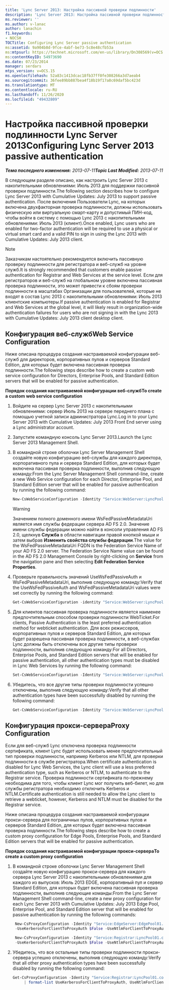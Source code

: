 ```yaml
---
title: 'Lync Server 2013: Настройка пассивной проверки подлинности'
description: 'Lync Server 2013: Настройка пассивной проверки подлинности.'
ms.reviewer: ''
ms.author: v-lanac
author: lanachin
f1.keywords:
- NOCSH
TOCTitle: Configuring Lync Server passive authentication
ms:assetid: 9a904b8d-9fce-4abf-be73-5c8e48cfb53a
ms:mtpsurl: https://technet.microsoft.com/en-us/library/Dn308569(v=OCS.15)
ms:contentKeyID: 54973690
ms.date: 07/23/2014
manager: serdars
mtps_version: v=OCS.15
ms.openlocfilehash: 52a83c1413dcac18fb37ff0fe308266a3d7aeab4
ms.sourcegitcommit: 36fee89bb887bea4f18b19f17a8c69daf5bc423d
ms.translationtype: MT
ms.contentlocale: ru-RU
ms.lasthandoff: 11/26/2020
ms.locfileid: "49432809"
---
```

# <a name="configuring-lync-server-2013-passive-authentication"></a><span data-ttu-id="c5b33-103">Настройка пассивной проверки подлинности Lync Server 2013</span><span class="sxs-lookup"><span data-stu-id="c5b33-103">Configuring Lync Server 2013 passive authentication</span></span>

<div data-xmlns="http://www.w3.org/1999/xhtml">

<div class="topic" data-xmlns="http://www.w3.org/1999/xhtml" data-msxsl="urn:schemas-microsoft-com:xslt" data-cs="https://msdn.microsoft.com/">

<div data-asp="https://msdn2.microsoft.com/asp">



</div>

<div id="mainSection">

<div id="mainBody"><span data-ttu-id="c5b33-104">

<span> </span></span><span class="sxs-lookup"><span data-stu-id="c5b33-104">

<span> </span></span></span>

<span data-ttu-id="c5b33-105">_**Тема последнего изменения:** 2013-07-11_</span><span class="sxs-lookup"><span data-stu-id="c5b33-105">_**Topic Last Modified:** 2013-07-11_</span></span>

<span data-ttu-id="c5b33-106">В следующем разделе описано, как настроить Lync Server 2013 с накопительными обновлениями: Июль 2013 для поддержки пассивной проверки подлинности.</span><span class="sxs-lookup"><span data-stu-id="c5b33-106">The following section describes how to configure Lync Server 2013 with Cumulative Updates: July 2013 to support passive authentication.</span></span> <span data-ttu-id="c5b33-107">После включения Пользователи Lync, на которых включена двухфакторная проверка подлинности, должны использовать физическую или виртуальную смарт-карту и допустимый ПИН-код, чтобы войти в систему с помощью Lync 2013 с накопительными обновлениями: Июль 2013 (клиент).</span><span class="sxs-lookup"><span data-stu-id="c5b33-107">Once enabled, Lync users who are enabled for two-factor authentication will be required to use a physical or virtual smart card and a valid PIN to sign in using the Lync 2013 with Cumulative Updates: July 2013 client.</span></span>

<div class="">


> [!NOTE]  
> <span data-ttu-id="c5b33-108">Заказчикам настоятельно рекомендуется включить пассивную проверку подлинности для регистратора и веб-служб на уровне служб.</span><span class="sxs-lookup"><span data-stu-id="c5b33-108">It is strongly recommended that customers enable passive authentication for Registrar and Web Services at the service level.</span></span> <span data-ttu-id="c5b33-109">Если для регистраторов и веб-служб на глобальном уровне включена пассивная проверка подлинности, это может привести к сбоям проверки подлинности в масштабах Организации для пользователей, которые не входят в состав Lync 2013 с накопительными обновлениями: Июль 2013 клиентские компьютеры.</span><span class="sxs-lookup"><span data-stu-id="c5b33-109">If passive authentication is enabled for Registrar and Web Services at the global level, it will likely result in organization-wide authentication failures for users who are not signing in with the Lync 2013 with Cumulative Updates: July 2013 client desktop client.</span></span>



</div>

<div>

## <a name="web-service-configuration"></a><span data-ttu-id="c5b33-110">Конфигурация веб-служб</span><span class="sxs-lookup"><span data-stu-id="c5b33-110">Web Service Configuration</span></span>

<span data-ttu-id="c5b33-111">Ниже описана процедура создания настраиваемой конфигурации веб-служб для директоров, корпоративных пулов и серверов Standard Edition, для которых будет включена пассивная проверка подлинности.</span><span class="sxs-lookup"><span data-stu-id="c5b33-111">The following steps describe how to create a custom web service configuration for Directors, Enterprise Pools, and Standard Edition servers that will be enabled for passive authentication.</span></span>

<span data-ttu-id="c5b33-112">**Порядок создания настраиваемой конфигурации веб-служб**</span><span class="sxs-lookup"><span data-stu-id="c5b33-112">**To create a custom web service configuration**</span></span>

1.  <span data-ttu-id="c5b33-113">Войдите на сервер Lync Server 2013 с накопительными обновлениями: сервер Июль 2013 на сервере переднего плана с помощью учетной записи администратора Lync.</span><span class="sxs-lookup"><span data-stu-id="c5b33-113">Log in to your Lync Server 2013 with Cumulative Updates: July 2013 Front End server using a Lync administrator account.</span></span>

2.  <span data-ttu-id="c5b33-114">Запустите командную консоль Lync Server 2013.</span><span class="sxs-lookup"><span data-stu-id="c5b33-114">Launch the Lync Server 2013 Management Shell.</span></span>

3.  <span data-ttu-id="c5b33-115">В командной строке оболочки Lync Server Management Shell создайте новую конфигурацию веб-службы для каждого директора, корпоративного пула и сервера Standard Edition, для которых будет включена пассивная проверка подлинности, выполнив следующую команду:</span><span class="sxs-lookup"><span data-stu-id="c5b33-115">From the Lync Server Management Shell command-line, create a new Web Service configuration for each Director, Enterprise Pool, and Standard Edition server that will be enabled for passive authentication by running the following command:</span></span>
    ```powershell
    New-CsWebServiceConfiguration -Identity "Service:WebServer:LyncPool01.contoso.com" -UseWsFedPassiveAuth $true -WsFedPassiveMetadataUri https://dc.contoso.com/federationmetadata/2007-06/federationmetadata.xml
    ```

    <div class="">
    

    > [!WARNING]  
    > <span data-ttu-id="c5b33-p103">Значением полного доменного имени WsFedPassiveMetadataUri является имя службы федерации сервера AD FS 2.0. Значение имени службы федерации можно найти в консоли управления AD FS 2.0, щелкнув <STRONG>Служба</STRONG> в области навигации правой кнопкой мыши и затем выбрав <STRONG>Изменить свойства службы федерации</STRONG>.</span><span class="sxs-lookup"><span data-stu-id="c5b33-p103">The value for the WsFedPassiveMetadataUri FQDN is the Federation Service Name of your AD FS 2.0 server. The Federation Service Name value can be found in the AD FS 2.0 Management Console by right-clicking on <STRONG>Service</STRONG> from the navigation pane and then selecting <STRONG>Edit Federation Service Properties</STRONG>.</span></span>

    
    </div>

4.  <span data-ttu-id="c5b33-118">Проверьте правильность значений UseWsFedPassiveAuth и WsFedPassiveMetadataUri, выполнив следующую команду:</span><span class="sxs-lookup"><span data-stu-id="c5b33-118">Verify that the UseWsFedPassiveAuth and WsFedPassiveMetadataUri values were set correctly by running the following command:</span></span>
     ```powershell
     Get-CsWebServiceConfiguration -identity "Service:WebServer:LyncPool01.contoso.com" | format-list UseWsFedPassiveAuth, WsFedPassiveMetadataUri
     ```
5.  <span data-ttu-id="c5b33-119">Для клиентов пассивная проверка подлинности является наименее предпочтительным способом проверки подлинности WebTicket.</span><span class="sxs-lookup"><span data-stu-id="c5b33-119">For clients, Passive Authentication is the least preferred authentication method for webticket authentication.</span></span> <span data-ttu-id="c5b33-120">Для всех режиссеров, корпоративных пулов и серверов Standard Edition, для которых будет разрешена пассивная проверка подлинности, в веб-службах Lync должны быть отключены все другие типы проверки подлинности, выполнив следующую команду:</span><span class="sxs-lookup"><span data-stu-id="c5b33-120">For all Directors, Enterprise Pools, and Standard Edition servers that will be enabled for passive authentication, all other authentication types must be disabled in Lync Web Services by running the following command:</span></span>
    ```powershell
    Set-CsWebServiceConfiguration -Identity "Service:WebServer:LyncPool01.contoso.com" -UseCertificateAuth $false -UsePinAuth $false -UseWindowsAuth NONE
     ```
6.  <span data-ttu-id="c5b33-121">Убедитесь, что все другие типы проверки подлинности успешно отключены, выполнив следующую команду:</span><span class="sxs-lookup"><span data-stu-id="c5b33-121">Verify that all other authentication types have been successfully disabled by running the following command:</span></span>
    ```powershell
    Get-CsWebServiceConfiguration -Identity "Service:WebServer:LyncPool01.contoso.com" | format-list UseCertificateAuth, UsePinAuth, UseWindowsAuth
     ```
</div>

<div>

## <a name="proxy-configuration"></a><span data-ttu-id="c5b33-122">Конфигурация прокси-сервера</span><span class="sxs-lookup"><span data-stu-id="c5b33-122">Proxy Configuration</span></span>

<span data-ttu-id="c5b33-123">Если для веб-служб Lync отключена проверка подлинности сертификата, клиент Lync будет использовать менее предпочтительный тип проверки подлинности, например Kerberos или NTLM, для проверки подлинности в службе регистратора.</span><span class="sxs-lookup"><span data-stu-id="c5b33-123">When certificate authentication is disabled for Lync Web Services, the Lync client will use a less preferred authentication type, such as Kerberos or NTLM, to authenticate to the Registrar service.</span></span> <span data-ttu-id="c5b33-124">Проверка подлинности сертификата по-прежнему необходима для того, чтобы клиент Lync мог получить веб-билет, но для службы регистратора необходимо отключить Kerberos и NTLM.</span><span class="sxs-lookup"><span data-stu-id="c5b33-124">Certificate authentication is still needed to allow the Lync client to retrieve a webticket, however, Kerberos and NTLM must be disabled for the Registrar service.</span></span>

<span data-ttu-id="c5b33-125">Ниже описана процедура создания настраиваемой конфигурации прокси-сервера для пограничных пулов, корпоративных пулов и серверов Standard Edition, для которых будет включена пассивная проверка подлинности.</span><span class="sxs-lookup"><span data-stu-id="c5b33-125">The following steps describe how to create a custom proxy configuration for Edge Pools, Enterprise Pools, and Standard Edition servers that will be enabled for passive authentication.</span></span>

<span data-ttu-id="c5b33-126">**Порядок создания настраиваемой конфигурации прокси-сервера**</span><span class="sxs-lookup"><span data-stu-id="c5b33-126">**To create a custom proxy configuration**</span></span>

1.  <span data-ttu-id="c5b33-127">В командной строке оболочки Lync Server Management Shell создайте новую конфигурацию прокси-сервера для каждого сервера Lync Server 2013 с накопительными обновлениями для каждого из выпусков: Июль 2013 EDGE, корпоративный пул и сервер Standard Edition, для которых будет включена пассивная проверка подлинности, выполнив следующие команды:</span><span class="sxs-lookup"><span data-stu-id="c5b33-127">From the Lync Server Management Shell command-line, create a new proxy configuration for each Lync Server 2013 with Cumulative Updates: July 2013 Edge Pool, Enterprise Pool, and Standard Edition server that will be enabled for passive authentication by running the following commands:</span></span>
    
       ```powershell
        New-CsProxyConfiguration -Identity "Service:EdgeServer:EdgePool01.contoso.com" 
        -UseKerberosForClientToProxyAuth $False -UseNtlmForClientToProxyAuth $False
       ```
    
       ```powershell
        New-CsProxyConfiguration -Identity "Service:Registrar:LyncPool01.contoso.com" 
        -UseKerberosForClientToProxyAuth $False -UseNtlmForClientToProxyAuth $False
       ```

2.  <span data-ttu-id="c5b33-128">Убедитесь, что все остальные типы проверки подлинности прокси-сервера успешно отключены, выполнив следующую команду:</span><span class="sxs-lookup"><span data-stu-id="c5b33-128">Verify that all other proxy authentication types have been successfully disabled by running the following command:</span></span>
    ```powershell
    Get-CsProxyConfiguration -Identity "Service:Registrar:LyncPool01.contoso.com"
         | format-list UseKerberosForClientToProxyAuth, UseNtlmForClientToProxyAuth, UseCertifcateForClientToProxyAuth
     ```
<span data-ttu-id="c5b33-129"></div>

</div>

<span> </span>

</div>

</div>

</span><span class="sxs-lookup"><span data-stu-id="c5b33-129"></div>

</div>

<span> </span>

</div>

</div>

</span></span></div>

